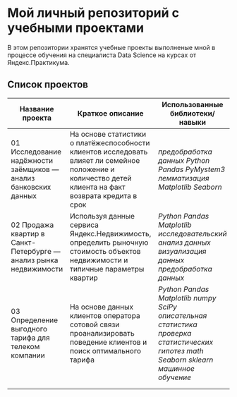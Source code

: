 # Мой личный репозиторий с учебными проектами
В этом репозитории хранятся учебные проекты выполненые мной в процессе обучения на специалиста Data Science на курсах от Яндекс.Практикума.

## Список проектов
| Название проекта  | Краткое описание  | Использованные библиотеки/навыки  |
| ------------ | ------------ | ------------ |
| 01 Исследование надёжности заёмщиков — анализ банковских данных  | На основе статистики о платёжеспособности клиентов исследовать влияет ли семейное положение и количество детей клиента на факт возврата кредита в срок  | *предобработка данных* *Python* *Pandas* *PyMystem3* *лемматизация* *Matplotlib* *Seaborn* |
| 02 Продажа квартир в Санкт-Петербурге — анализ рынка недвижимости  | Используя данные сервиса Яндекс.Недвижимость, определить рыночную стоимость объектов недвижимости и типичные параметры квартир  | *Python* *Pandas* *Matplotlib* *исследовательский анализ данных* *визуализация данных* *предобработка данных*   |
| 03 Определение выгодного тарифа для телеком компании  | На основе данных клиентов оператора сотовой связи проанализировать поведение клиентов и поиск оптимального тарифа  | *Python* *Pandas* *Matplotlib* *numpy* *SciPy* *описательная статистика* *проверка статистических гипотез* *math* *Seaborn* *sklearn* *машинное обучение*  |
|   |   |   |
|   |   |   |
